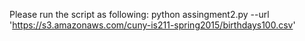 Please run the script as following:
python assingment2.py --url 'https://s3.amazonaws.com/cuny-is211-spring2015/birthdays100.csv'

